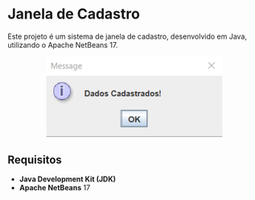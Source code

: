 # Janela de Cadastro

Este projeto é um sistema de janela de cadastro, desenvolvido em Java, utilizando o Apache NetBeans 17.

<div align="center">
  <img src="https://github.com/lucassantos540/ProjetoMensagemSemOO/blob/main/preview.png?raw=true" alt="JanelaDeCadastro" width="350px">
</div>

## Requisitos

- **Java Development Kit (JDK)**
- **Apache NetBeans** 17
